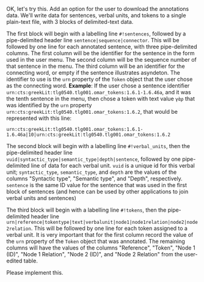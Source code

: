 OK, let's try this. Add an option for the user to download the annotations data. We'll write data for sentences, verbal units, and tokens to a single plain-text file, with 3 blocks of delimited-text data.

The first block will begin with a labelling line `#!sentences`, followed by a pipe-delimited header line `sentence|sequence|connector`. This will be followed by one line for each annotated sentence, with three pipe-delimited columns. The first column will be the identifier for the sentence in the form used in the user menu. The second column will be the sequence number of that sentence in the menu. The third column will be an identifier for the connecting word, or empty if the sentence illustrates asyndeton. The identifier to use is the `urn` property of the `Token` object that the user chose as the connecting word.
**Example**: If the user chose a sentence identifier `urn:cts:greekLit:tlg0540.tlg001.omar_tokens:1.6.1-1.6.46a`, and it was the tenth sentence in the menu, then chose a token with text value `γὰρ` that was identified by the `urn` property `urn:cts:greekLit:tlg0540.tlg001.omar_tokens:1.6.2`, that would be represented with this line:

`urn:cts:greekLit:tlg0540.tlg001.omar_tokens:1.6.1-1.6.46a|10|urn:cts:greekLit:tlg0540.tlg001.omar_tokens:1.6.2`


The second block will begin with a labelling line `#!verbal_units`, then the pipe-delimited header line `vuid|syntactic_type|semantic_type|depth|sentence`, followed by one pipe-delimited line of data for each verbal unit. `vuid` is a unique id for this verbal unit; `syntactic_type`, `semantic_type`, and `depth` are the values of the columns "Syntactic type", "Semantic type",  and "Depth", respectively. `sentence` is the same ID value for the sentence that was used in the first block of sentences (and hence can be used by other applications to join verbal units and sentences)

The third block will begin with a labelling line  `#!tokens`, then the pipe-delimited header line `urn|reference|tokentype|text|verbalunit|node1|node1relation|node2|node2relation`.  This will be followed by one line for each token assigned to a verbal unit. It is very important that for the first column record the value of the `urn` property of the `Token` object that was annotated. The remaining columns will have the values of the columns "Reference", "Token", "Node 1 (ID)", "Node 1 Relation", "Node 2 (ID)", and "Node 2 Relation" from the user-edited table.

Please implement this.